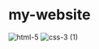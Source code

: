 # my-website
![html-5](https://user-images.githubusercontent.com/91401714/176665679-458e665a-ff01-4ad4-859e-455416cc0e04.png)
![css-3 (1)](https://user-images.githubusercontent.com/91401714/176665960-89d9b66d-1032-44e1-97e5-31bcbb34875f.png)
